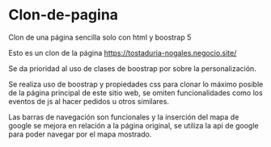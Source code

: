 # Clon-de-pagina
Clon de una página sencilla solo con html y boostrap 5

Esto es un clon de la página https://tostaduria-nogales.negocio.site/

Se da prioridad al uso de clases de boostrap por sobre la personalización.

Se realiza uso de boostrap y propiedades css para clonar lo máximo posible de la página principal de este sitio web, se omiten funcionalidades como los eventos de js al hacer pedidos u otros similares.

Las barras de navegación son funcionales y la inserción del mapa de google se mejora en relación a la página original, se utiliza la api de google para poder navegar por el mapa mostrado.
